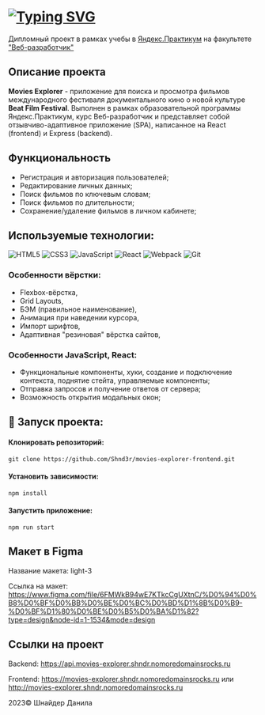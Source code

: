 # [![Typing SVG](https://readme-typing-svg.demolab.com?font=Fira+Code&pause=1000&random=false&width=435&lines=Movies-explorer.+Frontend)](https://git.io/typing-svg)
Дипломный проект в рамках учебы в [Яндекс.Практикум](https://practicum.yandex.ru/) на факультете ["Веб-разработчик"](https://practicum.yandex.ru/web/)

## Описание проекта
**Movies Explorer** - приложение для поиска и просмотра фильмов международного фестиваля документального кино о новой культуре **Beat Film Festival**. Выполнен в рамках образовательной программы Яндекс.Практикум, курс Веб-разработчик и представляет собой отзывчиво-адаптивное приложение (SPA), написанное на React (frontend) и Express (backend).

## Функциональность
* Регистрация и авторизация пользователей;
* Редактирование личных данных;
* Поиск фильмов по ключевым словам;
* Поиск фильмов по длительности;
* Сохранение/удаление фильмов в личном кабинете;

## Используемые технологии:
![HTML5](https://img.shields.io/badge/html5-%23E34F26.svg?style=for-the-badge&logo=html5&logoColor=white) 
![CSS3](https://img.shields.io/badge/css3-%231572B6.svg?style=for-the-badge&logo=css3&logoColor=white)
![JavaScript](https://img.shields.io/badge/javascript-%23323330.svg?style=for-the-badge&logo=javascript&logoColor=%23F7DF1E)
![React](https://img.shields.io/badge/react-%2320232a.svg?style=for-the-badge&logo=react&logoColor=%2361DAFB)
![Webpack](https://img.shields.io/badge/webpack-%238DD6F9.svg?style=for-the-badge&logo=webpack&logoColor=black)
![Git](https://img.shields.io/badge/git-%23F05033.svg?style=for-the-badge&logo=git&logoColor=white)

### Особенности вёрстки:
* Flexbox-вёрстка,
* Grid Layouts,
* БЭМ (правильное наименование),
* Анимация при наведении курсора,
* Импорт шрифтов,
* Адаптивная "резиновая" вёрстка сайтов,

### Особенности JavaScript, React:
* Функциональные компоненты, хуки, создание и подключение контекста, поднятие стейта, управляемые компоненты;
* Отправка запросов и получение ответов от сервера;
* Возможность открытия модальных окон;

## 🚀 Запуск проекта:

#### Клонировать репозиторий:
```
git clone https://github.com/Shnd3r/movies-explorer-frontend.git
```
#### Установить зависимости:

```
npm install
```
#### Запустить приложение:

```
npm run start
```

## Макет в Figma
Название макета: light-3

Ссылка на макет: https://www.figma.com/file/6FMWkB94wE7KTkcCgUXtnC/%D0%94%D0%B8%D0%BF%D0%BB%D0%BE%D0%BC%D0%BD%D1%8B%D0%B9-%D0%BF%D1%80%D0%BE%D0%B5%D0%BA%D1%82?type=design&node-id=1-1534&mode=design

## Ссылки на проект
Backend: https://api.movies-explorer.shndr.nomoredomainsrocks.ru

Frontend: https://movies-explorer.shndr.nomoredomainsrocks.ru или http://movies-explorer.shndr.nomoredomainsrocks.ru


2023© Шнайдер Данила

